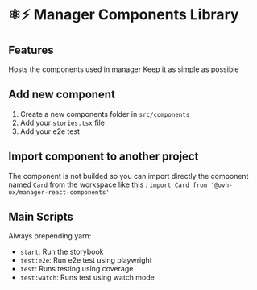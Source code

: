 # ⚛️⚡ Manager Components Library

## Features

Hosts the components used in manager
Keep it as simple as possible

## Add new component

1. Create a new components folder in `src/components`
2. Add your `stories.tsx` file
3. Add your e2e test

## Import component to another project

The component is not builded so you can import directly the component named `Card` from the workspace like this :
`import Card from '@ovh-ux/manager-react-components'`

## Main Scripts

Always prepending yarn:

- `start`: Run the storybook
- `test:e2e`: Run e2e test using playwright
- `test`: Runs testing using coverage
- `test:watch`: Runs test using watch mode

